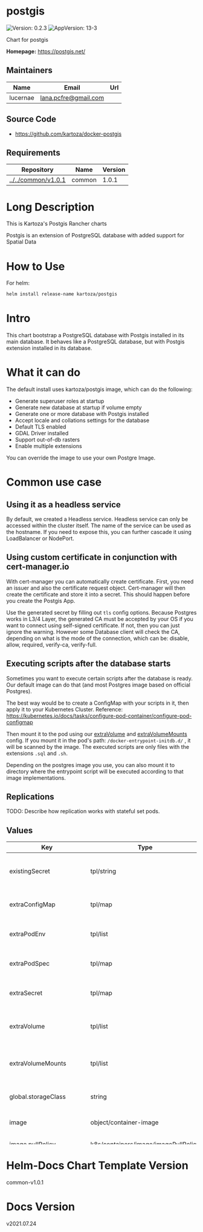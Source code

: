 

# postgis

![Version: 0.2.3](https://img.shields.io/badge/Version-0.2.3-informational?style=flat-square) ![AppVersion: 13-3](https://img.shields.io/badge/AppVersion-13--3-informational?style=flat-square)

Chart for postgis

**Homepage:** <https://postgis.net/>

## Maintainers

| Name | Email | Url |
| ---- | ------ | --- |
| lucernae | lana.pcfre@gmail.com |  |

## Source Code

* <https://github.com/kartoza/docker-postgis>

## Requirements

| Repository | Name | Version |
|------------|------|---------|
| [../../common/v1.0.1](../../common/v1.0.1) | common | 1.0.1 |

# Long Description

This is Kartoza's Postgis Rancher charts

Postgis is an extension of PostgreSQL database with added support for
Spatial Data

# How to Use

For helm:

```bash
helm install release-name kartoza/postgis
```

# Intro

This chart bootstrap a PostgreSQL database with Postgis installed in its
main database.
It behaves like a PostgreSQL database, but with Postgis extension installed
in its database.

# What it can do

The default install uses kartoza/postgis image, which can do the following:

- Generate superuser roles at startup
- Generate new database at startup if volume empty
- Generate one or more database with Postgis installed
- Accept locale and collations settings for the database
- Default TLS enabled
- GDAL Driver installed
- Support out-of-db rasters
- Enable multiple extensions

You can override the image to use your own Postgre Image.

# Common use case

## Using it as a headless service

By default, we created a Headless service. Headless service can only be
accessed within the cluster itself.
The name of the service can be used as the hostname.
If you need to expose this, you can further cascade it using
LoadBalancer or NodePort.

## Using custom certificate in conjunction with cert-manager.io

With cert-manager you can automatically create certificate. First, you need
an issuer and also the certificate request object.
Cert-manager will then create the certificate and store it into a secret.
This should happen before you create the Postgis App.

Use the generated secret by filling out `tls` config options.
Because Postgres works in L3/4 Layer, the generated CA must be accepted by
your OS if you want to connect using self-signed certificate.
If not, then you can just ignore the warning. However some Database client
will check the CA, depending on what is the mode of the connection,
which can be: disable, allow, required, verify-ca, verify-full.

## Executing scripts after the database starts

Sometimes you want to execute certain scripts after the database is ready.
Our default image can do that (and most Postgres image based on official Postgres).

The best way would be to create a ConfigMap with your scripts in it, then
apply it to your Kubernetes Cluster.
Reference:
https://kubernetes.io/docs/tasks/configure-pod-container/configure-pod-configmap

Then mount it to the pod using our [extraVolume](#extraVolume) and
[extraVolumeMounts](#extraVolumeMounts) config.
If you mount it in the pod's path: `/docker-entrypoint-initdb.d/` ,
it will be scanned by the image.
The executed scripts are only files with the extensions `.sql` and `.sh`.

Depending on the postgres image you use, you can also mount it to directory
where the entrypoint script will be executed according to that image
implementations.

## Replications

TODO: Describe how replication works with stateful set pods.

## Values
<table height="800px">
	<thead>
		<th>Key</th>
		<th>Type</th>
		<th>Default</th>
		<th>Description</th>
	</thead>
	<tbody>
		<tr>
<td>

<a id="existingSecret" class="anchor">existingSecret</a>

</td>
<td>

tpl/string

</td>
<td>

```yaml
existingSecret: |
```

</td>
<td>

Use this if you have predefined secrets object

</td>
</tr>
		<tr>
<td>

<a id="extraConfigMap" class="anchor">extraConfigMap</a>

</td>
<td>

tpl/map

</td>
<td>

```yaml
extraConfigMap: |
  #file_1: "conf content"
```

</td>
<td>

Define this for extra config map

</td>
</tr>
		<tr>
<td>

<a id="extraPodEnv" class="anchor">extraPodEnv</a>

</td>
<td>

tpl/list

</td>
<td>

<details>
<summary>+Expand</summary>

```yaml
extraPodEnv: |
  #- name: KEY_1
  #  value: "VALUE_1"
  #- name: KEY_2
  #  value: "VALUE_2"
  - name: PASSWORD_AUTHENTICATION
    value: "md5"
```

</details>

</td>
<td>

Define this for extra pod environment variables

</td>
</tr>
		<tr>
<td>

<a id="extraPodSpec" class="anchor">extraPodSpec</a>

</td>
<td>

tpl/map

</td>
<td>

<details>
<summary>+Expand</summary>

```yaml
extraPodSpec: |
  ##You can set pod attribute if needed
  #ports:
  #  - containerPort: 5432
  #    name: tcp-port
```

</details>

</td>
<td>

This will be evaluated as pod spec

</td>
</tr>
		<tr>
<td>

<a id="extraSecret" class="anchor">extraSecret</a>

</td>
<td>

tpl/map

</td>
<td>

```yaml
extraSecret: |
  #key_1: value_1
```

</td>
<td>

Define this for extra secrets to be included

</td>
</tr>
		<tr>
<td>

<a id="extraVolume" class="anchor">extraVolume</a>

</td>
<td>

tpl/list

</td>
<td>

<details>
<summary>+Expand</summary>

```yaml
extraVolume: |
  ##You may potentially mount a config map/secret
  #- name: custom-config
  #  configMap:
  #    name: geoserver-config
```

</details>

</td>
<td>

Define this for extra volume (in pair with extraVolumeMounts)

</td>
</tr>
		<tr>
<td>

<a id="extraVolumeMounts" class="anchor">extraVolumeMounts</a>

</td>
<td>

tpl/list

</td>
<td>

<details>
<summary>+Expand</summary>

```yaml
extraVolumeMounts: |
  ##You may potentially mount a config map/secret
  #- name: custom-config
  #  mountPath: /docker-entrypoint.sh
  #  subPath: docker-entrypoint.sh
  #  readOnly: true
```

</details>

</td>
<td>

Define this for extra volume mounts in the pod

</td>
</tr>
		<tr>
<td>

<a id="global.storageClass" class="anchor">global.storageClass</a>

</td>
<td>

string

</td>
<td>

```json
null
```

</td>
<td>

Storage class name used to provision PV

</td>
</tr>
		<tr>
<td>

<a id="image" class="anchor">image</a>

</td>
<td>

object/container-image

</td>
<td>

<details>
<summary>+Expand</summary>

```yaml
# -- Image registry
registry: docker.io
# -- Image repository
repository: kartoza/postgis
# -- Image tag
tag: "13-3"
# -- (k8s/containers/image/imagePullPolicy) Image pullPolicy
pullPolicy: IfNotPresent
```

</details>

</td>
<td>

Image map

</td>
</tr>
		<tr>
<td>

<a id="image.pullPolicy" class="anchor">image.pullPolicy</a>

</td>
<td>

k8s/containers/image/imagePullPolicy

</td>
<td>

```json
"IfNotPresent"
```

</td>
<td>

Image pullPolicy

</td>
</tr>
		<tr>
<td>

<a id="image.registry" class="anchor">image.registry</a>

</td>
<td>

string

</td>
<td>

```json
"docker.io"
```

</td>
<td>

Image registry

</td>
</tr>
		<tr>
<td>

<a id="image.repository" class="anchor">image.repository</a>

</td>
<td>

string

</td>
<td>

```json
"kartoza/postgis"
```

</td>
<td>

Image repository

</td>
</tr>
		<tr>
<td>

<a id="image.tag" class="anchor">image.tag</a>

</td>
<td>

string

</td>
<td>

```json
"13-3"
```

</td>
<td>

Image tag

</td>
</tr>
		<tr>
<td>

<a id="persistence.accessModes" class="anchor">persistence.accessModes</a>

</td>
<td>

list

</td>
<td>

```json
[
  "ReadWriteOnce"
]
```

</td>
<td>

Default Access Modes

</td>
</tr>
		<tr>
<td>

<a id="persistence.annotations" class="anchor">persistence.annotations</a>

</td>
<td>

map

</td>
<td>

```json
{}
```

</td>
<td>

You can specify extra annotations here

</td>
</tr>
		<tr>
<td>

<a id="persistence.enabled" class="anchor">persistence.enabled</a>

</td>
<td>

bool

</td>
<td>

```json
true
```

</td>
<td>

Enable persistence. If set to false, the data directory will use ephemeral volume

</td>
</tr>
		<tr>
<td>

<a id="persistence.existingClaim" class="anchor">persistence.existingClaim</a>

</td>
<td>

string

</td>
<td>

```yaml
persistence.existingClaim: |
```

</td>
<td>

A manually managed Persistent Volume and Claim If defined, PVC must be created manually before volume will be bound The value is evaluated as a template, so, for example, the name can depend on .Release or .Chart

</td>
</tr>
		<tr>
<td>

<a id="persistence.mountPath" class="anchor">persistence.mountPath</a>

</td>
<td>

path

</td>
<td>

```json
"/opt/kartoza/postgis/data"
```

</td>
<td>

The path the volume will be mounted at, useful when using different PostgreSQL images.

</td>
</tr>
		<tr>
<td>

<a id="persistence.size" class="anchor">persistence.size</a>

</td>
<td>

string/size

</td>
<td>

```json
"8Gi"
```

</td>
<td>

Size of the PV

</td>
</tr>
		<tr>
<td>

<a id="persistence.storageClass" class="anchor">persistence.storageClass</a>

</td>
<td>

string

</td>
<td>

```json
null
```

</td>
<td>

Storage class name used to provision PV

</td>
</tr>
		<tr>
<td>

<a id="persistence.subPath" class="anchor">persistence.subPath</a>

</td>
<td>

string

</td>
<td>

```json
"data"
```

</td>
<td>

The subdirectory of the volume to mount to, useful in dev environments and one PV for multiple services. Default provisioner usually have .lost+found directory, so you might want to use this so the container can have empty volume

</td>
</tr>
		<tr>
<td>

<a id="postgresqlDataDir" class="anchor">postgresqlDataDir</a>

</td>
<td>

path

</td>
<td>

```json
"/opt/kartoza/postgis/data"
```

</td>
<td>

PostgreSQL data dir. Location where you want to store the stateful data

</td>
</tr>
		<tr>
<td>

<a id="postgresqlDatabase" class="anchor">postgresqlDatabase</a>

</td>
<td>

string

</td>
<td>

```json
"gis"
```

</td>
<td>

default generated database name if the image support it, pass a comma-separated list of database name, and it will be exposed in environment variable POSTGRES_DBNAME. The first database will be used to check connection in the probe.

</td>
</tr>
		<tr>
<td>

<a id="postgresqlPassword" class="anchor">postgresqlPassword</a>

</td>
<td>

object/common.secret

</td>
<td>

<details>
<summary>+Expand</summary>

```yaml
# -- (string) Specify this password value. If not, it will be
# autogenerated everytime chart upgraded
value:
valueFrom:
    secretKeyRef:
        name:
        key: postgresql-password
```

</details>

</td>
<td>

Secret structure for postgres super user password Use this for prefilled password

</td>
</tr>
		<tr>
<td>

<a id="postgresqlPassword.value" class="anchor">postgresqlPassword.value</a>

</td>
<td>

string

</td>
<td>

```json
null
```

</td>
<td>

Specify this password value. If not, it will be autogenerated everytime chart upgraded

</td>
</tr>
		<tr>
<td>

<a id="postgresqlUsername" class="anchor">postgresqlUsername</a>

</td>
<td>

string

</td>
<td>

```json
"docker"
```

</td>
<td>

postgres super user

</td>
</tr>
		<tr>
<td>

<a id="probe" class="anchor">probe</a>

</td>
<td>

k8s/containers/probe

</td>
<td>

```yaml
probe: |
```

</td>
<td>

Probe can be overridden If set empty, it will use default probe

</td>
</tr>
		<tr>
<td>

<a id="securityContext" class="anchor">securityContext</a>

</td>
<td>

k8s/containers/securityContext

</td>
<td>

<details>
<summary>+Expand</summary>

```yaml
securityContext: |
  ##You have to use fsGroup if you use custom certificate
  #fsGroup: 101  # postgres group
  #runAsUser: 1000  # run as root
  #runAsGroup: 1000  # run as root
```

</details>

</td>
<td>

Define this if you want more control with the security context of the pods

</td>
</tr>
		<tr>
<td>

<a id="service.annotations" class="anchor">service.annotations</a>

</td>
<td>

tpl/map

</td>
<td>

```yaml
service.annotations: |
```

</td>
<td>

Provide any additional annotations which may be required. Evaluated as a template.

</td>
</tr>
		<tr>
<td>

<a id="service.clusterIP" class="anchor">service.clusterIP</a>

</td>
<td>

k8s/service/clusterIP

</td>
<td>

```json
"None"
```

</td>
<td>

Set to None for Headless Service Otherwise set to "" to give a default cluster IP

</td>
</tr>
		<tr>
<td>

<a id="service.labels" class="anchor">service.labels</a>

</td>
<td>

tpl/map

</td>
<td>

```yaml
service.labels: |
```

</td>
<td>

Provide any additional annotations which may be required. Evaluated as a template.

</td>
</tr>
		<tr>
<td>

<a id="service.loadBalancerIP" class="anchor">service.loadBalancerIP</a>

</td>
<td>

k8s/service/loadBalancerIP

</td>
<td>

```json
null
```

</td>
<td>

Set the LoadBalancer service type to internal only. [ref](https://kubernetes.io/docs/concepts/services-networking/service/#internal-load-balancer)

</td>
</tr>
		<tr>
<td>

<a id="service.nodePort" class="anchor">service.nodePort</a>

</td>
<td>

k8s/service/nodePort

</td>
<td>

```json
null
```

</td>
<td>

Specify the nodePort value for the LoadBalancer and NodePort service types. [ref](https://kubernetes.io/docs/concepts/services-networking/service/#type-nodeport)

</td>
</tr>
		<tr>
<td>

<a id="service.port" class="anchor">service.port</a>

</td>
<td>

k8s/service/port

</td>
<td>

```json
5432
```

</td>
<td>

Default TCP port

</td>
</tr>
		<tr>
<td>

<a id="service.type" class="anchor">service.type</a>

</td>
<td>

k8s/service/type

</td>
<td>

```json
"ClusterIP"
```

</td>
<td>

PostgresSQL service type

</td>
</tr>
		<tr>
<td>

<a id="test.postgis.containers" class="anchor">test.postgis.containers</a>

</td>
<td>

tpl/array

</td>
<td>

```json
null
```

</td>
<td>

List of containers override for testing

</td>
</tr>
		<tr>
<td>

<a id="tls.ca_file" class="anchor">tls.ca_file</a>

</td>
<td>

string

</td>
<td>

```json
"ca.crt"
```

</td>
<td>

Subpath of the secret CA

</td>
</tr>
		<tr>
<td>

<a id="tls.cert_file" class="anchor">tls.cert_file</a>

</td>
<td>

string

</td>
<td>

```json
"tls.crt"
```

</td>
<td>

Subpath of the secret Cert file

</td>
</tr>
		<tr>
<td>

<a id="tls.enabled" class="anchor">tls.enabled</a>

</td>
<td>

bool

</td>
<td>

```json
false
```

</td>
<td>

Enable to true if you can specify where the certificate is located. You must also enable securityContext.fsGroup if you want to use tls

</td>
</tr>
		<tr>
<td>

<a id="tls.key_file" class="anchor">tls.key_file</a>

</td>
<td>

string

</td>
<td>

```json
"tls.key"
```

</td>
<td>

Subpath of the secret TLS key

</td>
</tr>
		<tr>
<td>

<a id="tls.secretName" class="anchor">tls.secretName</a>

</td>
<td>

string

</td>
<td>

```json
null
```

</td>
<td>

Secret of a Certificate kind that stores the certificate

</td>
</tr>
	</tbody>
</table>

# Helm-Docs Chart Template Version
common-v1.0.1

# Docs Version

v2021.07.24
